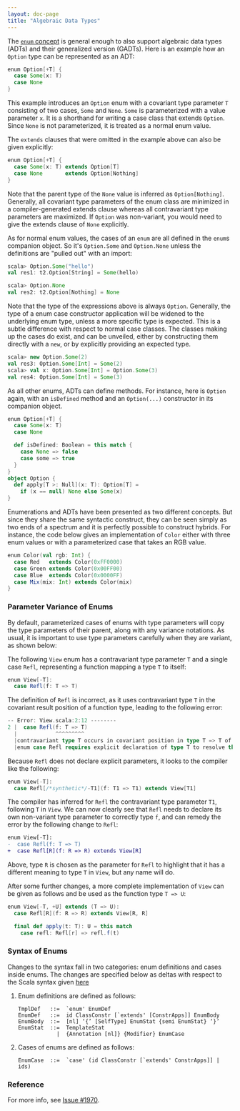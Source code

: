 ```yaml
---
layout: doc-page
title: "Algebraic Data Types"
---
```


The [`enum` concept](./enums.html) is general enough to also support algebraic data
types (ADTs) and their generalized version (GADTs). Here is an example
how an `Option` type can be represented as an ADT:

```scala
enum Option[+T] {
  case Some(x: T)
  case None
}
```

This example introduces an `Option` enum with a covariant type
parameter `T` consisting of two cases, `Some` and `None`. `Some` is
parameterized with a value parameter `x`. It is a shorthand for writing a
case class that extends `Option`. Since `None` is not parameterized, it
is treated as a normal enum value.

The `extends` clauses that were omitted in the example above can also
be given explicitly:

```scala
enum Option[+T] {
  case Some(x: T) extends Option[T]
  case None       extends Option[Nothing]
}
```

Note that the parent type of the `None` value is inferred as
`Option[Nothing]`. Generally, all covariant type parameters of the enum
class are minimized in a compiler-generated extends clause whereas all
contravariant type parameters are maximized. If `Option` was non-variant,
you would need to give the extends clause of `None` explicitly.

As for normal enum values, the cases of an `enum` are all defined in
the `enum`s companion object. So it's `Option.Some` and `Option.None`
unless the definitions are "pulled out" with an import:

```scala
scala> Option.Some("hello")
val res1: t2.Option[String] = Some(hello)

scala> Option.None
val res2: t2.Option[Nothing] = None
```

Note that the type of the expressions above is always `Option`. Generally, the type of a enum case constructor application will be widened to the underlying enum type, unless a more specific type is expected. This is a subtle difference with respect to normal case classes. The classes making up the cases do exist, and can be unveiled, either by constructing them directly with a `new`, or by explicitly providing an expected type.

```scala
scala> new Option.Some(2)
val res3: Option.Some[Int] = Some(2)
scala> val x: Option.Some[Int] = Option.Some(3)
val res4: Option.Some[Int] = Some(3)
```

As all other enums, ADTs can define methods. For instance, here is `Option` again, with an
`isDefined` method and an `Option(...)` constructor in its companion object.

```scala
enum Option[+T] {
  case Some(x: T)
  case None

  def isDefined: Boolean = this match {
    case None => false
    case some => true
  }
}
object Option {
  def apply[T >: Null](x: T): Option[T] =
    if (x == null) None else Some(x)
}
```

Enumerations and ADTs have been presented as two different
concepts. But since they share the same syntactic construct, they can
be seen simply as two ends of a spectrum and it is perfectly possible
to construct hybrids. For instance, the code below gives an
implementation of `Color` either with three enum values or with a
parameterized case that takes an RGB value.

```scala
enum Color(val rgb: Int) {
  case Red   extends Color(0xFF0000)
  case Green extends Color(0x00FF00)
  case Blue  extends Color(0x0000FF)
  case Mix(mix: Int) extends Color(mix)
}
```

### Parameter Variance of Enums

By default, parameterized cases of enums with type parameters will copy the type parameters of their parent, along
with any variance notations. As usual, it is important to use type parameters carefully when they are variant, as shown
below:

The following `View` enum has a contravariant type parameter `T` and a single case `Refl`, representing a function
mapping a type `T` to itself:
```scala
enum View[-T]:
  case Refl(f: T => T)
```
The definition of `Refl` is incorrect, as it uses contravariant type `T` in the covariant result position of a
function type, leading to the following error:
```scala
-- Error: View.scala:2:12 --------
2 |  case Refl(f: T => T)
  |            ^^^^^^^^^
  |contravariant type T occurs in covariant position in type T => T of value f
  |enum case Refl requires explicit declaration of type T to resolve this issue.
```
Because `Refl` does not declare explicit parameters, it looks to the compiler like the following:
```scala
enum View[-T]:
  case Refl[/*synthetic*/-T1](f: T1 => T1) extends View[T1]
```

The compiler has inferred for `Refl` the contravariant type parameter `T1`, following `T` in `View`.
We can now clearly see that `Refl` needs to declare its own non-variant type parameter to correctly type `f`,
and can remedy the error by the following change to `Refl`:

```diff
enum View[-T]:
-  case Refl(f: T => T)
+  case Refl[R](f: R => R) extends View[R]
```
Above, type `R` is chosen as the parameter for `Refl` to highlight that it has a different meaning to
type `T` in `View`, but any name will do.

After some further changes, a more complete implementation of `View` can be given as follows and be used
as the function type `T => U`:

```scala
enum View[-T, +U] extends (T => U):
  case Refl[R](f: R => R) extends View[R, R]

  final def apply(t: T): U = this match
    case refl: Refl[r] => refl.f(t)
```

### Syntax of Enums

Changes to the syntax fall in two categories: enum definitions and cases inside enums.
The changes are specified below as deltas with respect to the Scala syntax given [here](../../internals/syntax.md)

 1. Enum definitions are defined as follows:
    ```
    TmplDef   ::=  `enum' EnumDef
    EnumDef   ::=  id ClassConstr [`extends' [ConstrApps]] EnumBody
    EnumBody  ::=  [nl] ‘{’ [SelfType] EnumStat {semi EnumStat} ‘}’
    EnumStat  ::=  TemplateStat
                |  {Annotation [nl]} {Modifier} EnumCase
    ```
 2. Cases of enums are defined as follows:
    ```
    EnumCase  ::=  `case' (id ClassConstr [`extends' ConstrApps]] | ids)
    ```
### Reference

For more info, see [Issue #1970](https://github.com/lampepfl/dotty/issues/1970).
